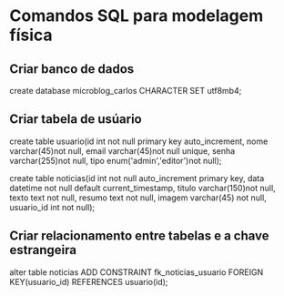 # Comandos SQL para modelagem física
## Criar banco de dados
create database microblog_carlos CHARACTER SET utf8mb4;

## Criar tabela de usúario

create table usuario(id int not null primary key auto_increment,
nome varchar(45)not null,
email varchar(45)not null unique,
senha varchar(255)not null,
tipo enum('admin','editor')not null);


create table noticias(id int not null auto_increment primary key,
data datetime not null default current_timestamp,
titulo varchar(150)not null,
texto text not null,
resumo text not null,
imagem varchar(45) not null,
usuario_id int not null);


## Criar relacionamento entre tabelas  e a chave estrangeira
alter table noticias ADD CONSTRAINT fk_noticias_usuario
FOREIGN KEY(usuario_id) REFERENCES usuario(id);
